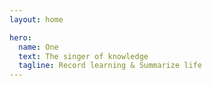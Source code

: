 ```yaml
---
layout: home

hero:
  name: One
  text: The singer of knowledge
  tagline: Record learning & Summarize life
---
```


